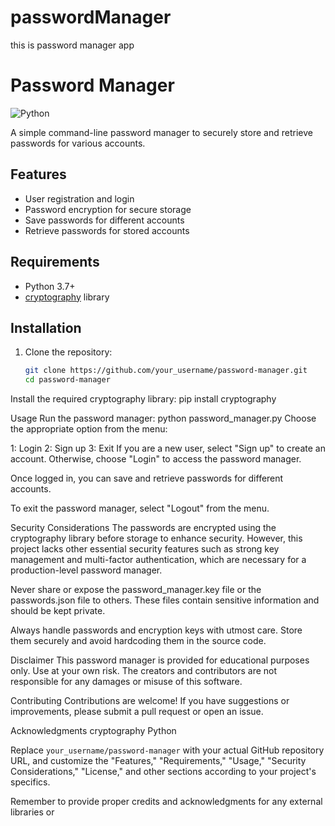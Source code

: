 # passwordManager
this is password manager app


# Password Manager

![Python](https://img.shields.io/badge/Python-3.7%2B-blue)

A simple command-line password manager to securely store and retrieve passwords for various accounts.
## Features

- User registration and login
- Password encryption for secure storage
- Save passwords for different accounts
- Retrieve passwords for stored accounts

## Requirements

- Python 3.7+
- [cryptography](https://pypi.org/project/cryptography/) library

## Installation

1. Clone the repository:

   ```bash
   git clone https://github.com/your_username/password-manager.git
   cd password-manager
Install the required cryptography library:
pip install cryptography


Usage
Run the password manager:
python password_manager.py
Choose the appropriate option from the menu:

1: Login
2: Sign up
3: Exit
If you are a new user, select "Sign up" to create an account. Otherwise, choose "Login" to access the password manager.

Once logged in, you can save and retrieve passwords for different accounts.

To exit the password manager, select "Logout" from the menu.

Security Considerations
The passwords are encrypted using the cryptography library before storage to enhance security. However, this project lacks other essential security features such as strong key management and multi-factor authentication, which are necessary for a production-level password manager.

Never share or expose the password_manager.key file or the passwords.json file to others. These files contain sensitive information and should be kept private.

Always handle passwords and encryption keys with utmost care. Store them securely and avoid hardcoding them in the source code.


Disclaimer
This password manager is provided for educational purposes only. Use at your own risk. The creators and contributors are not responsible for any damages or misuse of this software.

Contributing
Contributions are welcome! If you have suggestions or improvements, please submit a pull request or open an issue.

Acknowledgments
cryptography
Python


Replace `your_username/password-manager` with your actual GitHub repository URL, and customize the "Features," "Requirements," "Usage," "Security Considerations," "License," and other sections according to your project's specifics.

Remember to provide proper credits and acknowledgments for any external libraries or 
